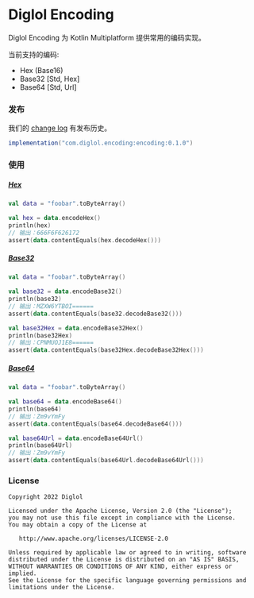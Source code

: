 # Diglol Encoding

Diglol Encoding 为 Kotlin Multiplatform 提供常用的编码实现。

当前支持的编码:

- Hex (Base16)
- Base32 [Std, Hex]
- Base64 [Std, Url]

### 发布

我们的 [change log](CHANGELOG.md) 有发布历史。

```gradle
implementation("com.diglol.encoding:encoding:0.1.0")
```

### 使用

##### [Hex][rfc4648]

```kotlin
val data = "foobar".toByteArray()

val hex = data.encodeHex()
println(hex)
// 输出：666F6F626172
assert(data.contentEquals(hex.decodeHex()))
```

##### [Base32][rfc4648]

```kotlin
val data = "foobar".toByteArray()

val base32 = data.encodeBase32()
println(base32)
// 输出：MZXW6YTBOI======
assert(data.contentEquals(base32.decodeBase32()))

val base32Hex = data.encodeBase32Hex()
println(base32Hex)
// 输出：CPNMUOJ1E8======
assert(data.contentEquals(base32Hex.decodeBase32Hex()))
```

##### [Base64][rfc4648]

```kotlin
val data = "foobar".toByteArray()

val base64 = data.encodeBase64()
println(base64)
// 输出：Zm9vYmFy
assert(data.contentEquals(base64.decodeBase64()))

val base64Url = data.encodeBase64Url()
println(base64Url)
// 输出：Zm9vYmFy
assert(data.contentEquals(base64Url.decodeBase64Url()))
```

### License

    Copyright 2022 Diglol

    Licensed under the Apache License, Version 2.0 (the "License");
    you may not use this file except in compliance with the License.
    You may obtain a copy of the License at

       http://www.apache.org/licenses/LICENSE-2.0

    Unless required by applicable law or agreed to in writing, software
    distributed under the License is distributed on an "AS IS" BASIS,
    WITHOUT WARRANTIES OR CONDITIONS OF ANY KIND, either express or implied.
    See the License for the specific language governing permissions and
    limitations under the License.

[rfc4648]: https://datatracker.ietf.org/doc/html/rfc4648
